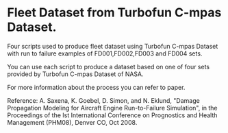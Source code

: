 # Fleet Dataset from Turbofun C-mpas Dataset.

Four scripts used to produce fleet dataset using Turbofun C-mpas Dataset with run to failure examples of FD001,FD002,FD003 and FD004 sets.

You can use each script to produce a dataset based on one of four sets provided by Turbofun C-mpas Dataset of NASA.

For more information about the process you can refer to paper.

Reference: A. Saxena, K. Goebel, D. Simon, and N. Eklund, "Damage Propagation Modeling for Aircraft Engine Run-to-Failure Simulation", in the Proceedings of the Ist International Conference on Prognostics and Health Management (PHM08), Denver CO, Oct 2008.
